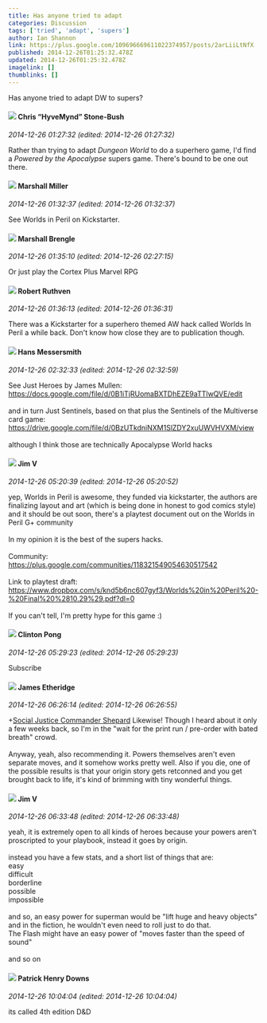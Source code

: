 ```yaml
---
title: Has anyone tried to adapt
categories: Discussion
tags: ['tried', 'adapt', 'supers']
author: Ian Shannon
link: https://plus.google.com/109696669611022374957/posts/2arLiiLtNfX
published: 2014-12-26T01:25:32.478Z
updated: 2014-12-26T01:25:32.478Z
imagelink: []
thumblinks: []
---
```


Has anyone tried to adapt DW to supers?
<div id='comment z12vf1ehnsmuj5isd23mct2ibp25sv0x404'>
  <h4><img src='{{site.baseurl}}//images/avatars/108053817066303198241_photo.jpg'> Chris “HyveMynd” Stone-Bush</h4>
      <p><cite>2014-12-26 01:27:32 (edited: 2014-12-26 01:27:32)</cite></p>
        <p>Rather than trying to adapt <i>Dungeon World</i> to do a superhero game, I&#39;d find a <i>Powered by the Apocalypse</i> supers game. There&#39;s bound to be one out there.</p>
</div>
        

<div id='comment z12vf1ehnsmuj5isd23mct2ibp25sv0x404'>
  <h4><img src='{{site.baseurl}}//images/avatars/113927217394445366066_photo.jpg'> Marshall Miller</h4>
      <p><cite>2014-12-26 01:32:37 (edited: 2014-12-26 01:32:37)</cite></p>
        <p>See Worlds in Peril on Kickstarter.</p>
</div>
        

<div id='comment z12vf1ehnsmuj5isd23mct2ibp25sv0x404'>
  <h4><img src='{{site.baseurl}}//images/avatars/110973090768429200038_photo.jpg'> Marshall Brengle</h4>
      <p><cite>2014-12-26 01:35:10 (edited: 2014-12-26 02:27:15)</cite></p>
        <p>Or just play the Cortex Plus Marvel RPG</p>
</div>
        

<div id='comment z12vf1ehnsmuj5isd23mct2ibp25sv0x404'>
  <h4><img src='{{site.baseurl}}//images/avatars/102367481495349728248_photo.jpg'> Robert Ruthven</h4>
      <p><cite>2014-12-26 01:36:13 (edited: 2014-12-26 01:36:31)</cite></p>
        <p>There was a Kickstarter for a superhero themed AW hack called Worlds In Peril a while back. Don&#39;t know how close they are to publication though.</p>
</div>
        

<div id='comment z12vf1ehnsmuj5isd23mct2ibp25sv0x404'>
  <h4><img src='{{site.baseurl}}//images/avatars/103621222517115518496_photo.jpg'> Hans Messersmith</h4>
      <p><cite>2014-12-26 02:32:33 (edited: 2014-12-26 02:32:59)</cite></p>
        <p>See Just Heroes by James Mullen:<br /><a href="https://docs.google.com/file/d/0B1iTjRUomaBXTDhEZE9aTTlwQVE/edit" class="ot-anchor">https://docs.google.com/file/d/0B1iTjRUomaBXTDhEZE9aTTlwQVE/edit</a><br /><br />and in turn Just Sentinels, based on that plus the Sentinels of the Multiverse card game:<br /><a href="https://drive.google.com/file/d/0BzUTkdniNXM1SlZDY2xuUWVHVXM/view" class="ot-anchor">https://drive.google.com/file/d/0BzUTkdniNXM1SlZDY2xuUWVHVXM/view</a><br /><br />although I think those are technically Apocalypse World hacks</p>
</div>
        

<div id='comment z12vf1ehnsmuj5isd23mct2ibp25sv0x404'>
  <h4><img src='{{site.baseurl}}//images/avatars/115960798010335943593_photo.jpg'> Jim V</h4>
      <p><cite>2014-12-26 05:20:39 (edited: 2014-12-26 05:20:52)</cite></p>
        <p>yep, Worlds in Peril is awesome, they funded via kickstarter, the authors are finalizing layout and art (which is being done in honest to god comics style) and it should be out soon, there&#39;s a playtest document out on the Worlds in Peril G+ community<br /><br />In my opinion it is the best of the supers hacks.<br /><br />Community:<br /><a href="https://plus.google.com/communities/118321549054630517542" class="ot-anchor">https://plus.google.com/communities/118321549054630517542</a><br /><br />Link to playtest draft:<br /><a href="https://www.dropbox.com/s/knd5b6nc607gyf3/Worlds%20in%20Peril%20-%20Final%20%2810.29%29.pdf?dl=0" class="ot-anchor">https://www.dropbox.com/s/knd5b6nc607gyf3/Worlds%20in%20Peril%20-%20Final%20%2810.29%29.pdf?dl=0</a><br /><br />If you can&#39;t tell, I&#39;m pretty hype for this game :)</p>
</div>
        

<div id='comment z12vf1ehnsmuj5isd23mct2ibp25sv0x404'>
  <h4><img src='{{site.baseurl}}//images/avatars/104073087524335945732_photo.jpg'> Clinton Pong</h4>
      <p><cite>2014-12-26 05:29:23 (edited: 2014-12-26 05:29:23)</cite></p>
        <p>Subscribe</p>
</div>
        

<div id='comment z12vf1ehnsmuj5isd23mct2ibp25sv0x404'>
  <h4><img src='{{site.baseurl}}//images/avatars/117175341165637840811_photo.jpg'> James Etheridge</h4>
      <p><cite>2014-12-26 06:26:14 (edited: 2014-12-26 06:26:55)</cite></p>
        <p><span class="proflinkWrapper"><span class="proflinkPrefix">+</span><a class="proflink" href="https://plus.google.com/115960798010335943593" oid="115960798010335943593">Social Justice Commander Shepard</a></span> Likewise! Though I heard about it only a few weeks back, so I&#39;m in the &quot;wait for the print run / pre-order with bated breath&quot; crowd.<br /><br />Anyway, yeah, also recommending it. Powers themselves aren&#39;t even separate moves, and it somehow works pretty well. Also if you die, one of the possible results is that your origin story gets retconned and you get brought back to life, it&#39;s kind of brimming with tiny wonderful things.</p>
</div>
        

<div id='comment z12vf1ehnsmuj5isd23mct2ibp25sv0x404'>
  <h4><img src='{{site.baseurl}}//images/avatars/115960798010335943593_photo.jpg'> Jim V</h4>
      <p><cite>2014-12-26 06:33:48 (edited: 2014-12-26 06:33:48)</cite></p>
        <p>yeah, it is extremely open to all kinds of heroes because your powers aren&#39;t proscripted to your playbook, instead it goes by origin.<br /><br />instead you have a few stats, and a short list of things that are:<br />easy<br />difficult<br />borderline<br />possible<br />impossible<br /><br />and so, an easy power for superman would be &quot;lift huge and heavy objects&quot; and in the fiction, he wouldn&#39;t even need to roll just to do that.<br />The Flash might have an easy power of &quot;moves faster than the speed of sound&quot;<br /><br />and so on</p>
</div>
        

<div id='comment z12vf1ehnsmuj5isd23mct2ibp25sv0x404'>
  <h4><img src='{{site.baseurl}}//images/avatars/110480132212863692845_photo.jpg'> Patrick Henry Downs</h4>
      <p><cite>2014-12-26 10:04:04 (edited: 2014-12-26 10:04:04)</cite></p>
        <p>its called 4th edition D&amp;D</p>
</div>
        